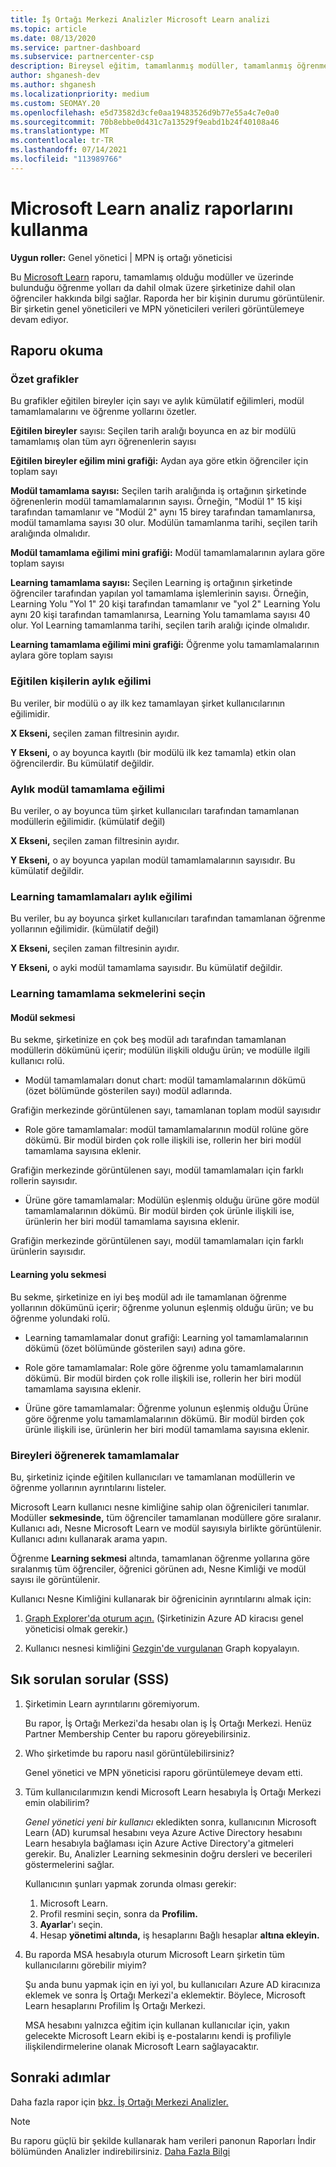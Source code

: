 ```yaml
---
title: İş Ortağı Merkezi Analizler Microsoft Learn analizi
ms.topic: article
ms.date: 08/13/2020
ms.service: partner-dashboard
ms.subservice: partnercenter-csp
description: Bireysel eğitim, tamamlanmış modüller, tamamlanmış öğrenme yolları ve daha fazlası ile ilgili veriden yararlanarak şirketinize gelenleri takip edin.
author: shganesh-dev
ms.author: shganesh
ms.localizationpriority: medium
ms.custom: SEOMAY.20
ms.openlocfilehash: e5d73582d3cfe0aa19483526d9b77e55a4c7e0a0
ms.sourcegitcommit: 70b8ebbe0d431c7a13529f9eabd1b24f40108a46
ms.translationtype: MT
ms.contentlocale: tr-TR
ms.lasthandoff: 07/14/2021
ms.locfileid: "113989766"
---
```

# <a name="use-microsoft-learn-analytics-reports"></a>Microsoft Learn analiz raporlarını kullanma

**Uygun roller:** Genel yönetici | MPN iş ortağı yöneticisi

Bu [Microsoft Learn](/learn/) raporu, tamamlamış olduğu modüller ve üzerinde bulunduğu öğrenme yolları da dahil olmak üzere şirketinize dahil olan öğrenciler hakkında bilgi sağlar. Raporda her bir kişinin durumu görüntülenir. Bir şirketin genel yöneticileri ve MPN yöneticileri verileri görüntülemeye devam ediyor.

## <a name="how-to-read-the-report"></a>Raporu okuma

### <a name="summary-charts"></a>Özet grafikler

Bu grafikler eğitilen bireyler için sayı ve aylık kümülatif eğilimleri, modül tamamlamalarını ve öğrenme yollarını özetler.

**Eğitilen bireyler** sayısı: Seçilen tarih aralığı boyunca en az bir modülü tamamlamış olan tüm ayrı öğrenenlerin sayısı 

**Eğitilen bireyler eğilim mini grafiği:** Aydan aya göre etkin öğrenciler için toplam sayı 

**Modül tamamlama sayısı:** Seçilen tarih aralığında iş ortağının şirketinde öğrenenlerin modül tamamlamalarının sayısı.
Örneğin, "Modül 1" 15 kişi tarafından tamamlanır ve "Modül 2" aynı 15 birey tarafından tamamlanırsa, modül tamamlama sayısı 30 olur. Modülün tamamlanma tarihi, seçilen tarih aralığında olmalıdır.

**Modül tamamlama eğilimi mini grafiği:** Modül tamamlamalarının aylara göre toplam sayısı 

**Learning tamamlama sayısı:** Seçilen Learning iş ortağının şirketinde öğrenciler tarafından yapılan yol tamamlama işlemlerinin sayısı.
Örneğin, Learning Yolu "Yol 1" 20 kişi tarafından tamamlanır ve "yol 2" Learning Yolu aynı 20 kişi tarafından tamamlanırsa, Learning Yolu tamamlama sayısı 40 olur. Yol Learning tamamlanma tarihi, seçilen tarih aralığı içinde olmalıdır.

**Learning tamamlama eğilimi mini grafiği:** Öğrenme yolu tamamlamalarının aylara göre toplam sayısı 

### <a name="trained-individuals-monthly-trend"></a>Eğitilen kişilerin aylık eğilimi

Bu veriler, bir modülü o ay ilk kez tamamlayan şirket kullanıcılarının eğilimidir. 

**X Ekseni,** seçilen zaman filtresinin ayıdır. 

**Y Ekseni,** o ay boyunca kayıtlı (bir modülü ilk kez tamamla) etkin olan öğrencilerdir. Bu kümülatif değildir.

### <a name="module-completions-monthly-trend"></a>Aylık modül tamamlama eğilimi

Bu veriler, o ay boyunca tüm şirket kullanıcıları tarafından tamamlanan modüllerin eğilimidir. (kümülatif değil) 

**X Ekseni,** seçilen zaman filtresinin ayıdır. 

**Y Ekseni,** o ay boyunca yapılan modül tamamlamalarının sayısıdır. Bu kümülatif değildir.

### <a name="learning-path-completions-monthly-trend"></a>Learning tamamlamaları aylık eğilimi

Bu veriler, bu ay boyunca şirket kullanıcıları tarafından tamamlanan öğrenme yollarının eğilimidir. (kümülatif değil) 

**X Ekseni,** seçilen zaman filtresinin ayıdır. 

**Y Ekseni,** o ayki modül tamamlama sayısıdır. Bu kümülatif değildir.

### <a name="learning-path-completion-tabs"></a>Learning tamamlama sekmelerini seçin

#### <a name="module-tab"></a>Modül sekmesi

Bu sekme, şirketinize en çok beş modül adı tarafından tamamlanan modüllerin dökümünü içerir; modülün ilişkili olduğu ürün; ve modülle ilgili kullanıcı rolü.  

- Modül tamamlamaları donut chart: modül tamamlamalarının dökümü (özet bölümünde gösterilen sayı) modül adlarında.

Grafiğin merkezinde görüntülenen sayı, tamamlanan toplam modül sayısıdır

- Role göre tamamlamalar: modül tamamlamalarının modül rolüne göre dökümü. Bir modül birden çok rolle ilişkili ise, rollerin her biri modül tamamlama sayısına eklenir.

Grafiğin merkezinde görüntülenen sayı, modül tamamlamaları için farklı rollerin sayısıdır. 

- Ürüne göre tamamlamalar: Modülün eşlenmiş olduğu ürüne göre modül tamamlamalarının dökümü. Bir modül birden çok ürünle ilişkili ise, ürünlerin her biri modül tamamlama sayısına eklenir.    

Grafiğin merkezinde görüntülenen sayı, modül tamamlamaları için farklı ürünlerin sayısıdır.  

#### <a name="learning-path-tab"></a>Learning yolu sekmesi

Bu sekme, şirketinize en iyi beş modül adı ile tamamlanan öğrenme yollarının dökümünü içerir; öğrenme yolunun eşlenmiş olduğu ürün; ve bu öğrenme yolundaki rolü.  

- Learning tamamlamalar donut grafiği: Learning yol tamamlamalarının dökümü (özet bölümünde gösterilen sayı) adına göre.

- Role göre tamamlamalar: Role göre öğrenme yolu tamamlamalarının dökümü. Bir modül birden çok rolle ilişkili ise, rollerin her biri modül tamamlama sayısına eklenir.

- Ürüne göre tamamlamalar: Öğrenme yolunun eşlenmiş olduğu Ürüne göre öğrenme yolu tamamlamalarının dökümü. Bir modül birden çok ürünle ilişkili ise, ürünlerin her biri modül tamamlama sayısına eklenir.

### <a name="completions-by-learning-individuals"></a>Bireyleri öğrenerek tamamlamalar

Bu, şirketiniz içinde eğitilen kullanıcıları ve tamamlanan modüllerin ve öğrenme yollarının ayrıntılarını listeler.

Microsoft Learn kullanıcı nesne kimliğine sahip olan öğrenicileri tanımlar. Modüller **sekmesinde,** tüm öğrenciler tamamlanan modüllere göre sıralanır. Kullanıcı adı, Nesne Microsoft Learn ve modül sayısıyla birlikte görüntülenir. Kullanıcı adını kullanarak arama yapın. 

Öğrenme **Learning sekmesi** altında, tamamlanan öğrenme yollarına göre sıralanmış tüm öğrenciler, öğrenici görünen adı, Nesne Kimliği ve modül sayısı ile görüntülenir.

Kullanıcı Nesne Kimliğini kullanarak bir öğrenicinin ayrıntılarını almak için: 

1. [Graph Explorer'da oturum açın.](https://developer.microsoft.com/graph/graph-explorer ) (Şirketinizin Azure AD kiracısı genel yöneticisi olmak gerekir.)

2. Kullanıcı nesnesi kimliğini [Gezgin'de vurgulanan](https://graph.microsoft.com/v1.0/users/a9633ad7-c8dc-4587-b119-0bc286b0711f) Graph kopyalayın. 

## <a name="frequently-asked-questions-faq"></a>Sık sorulan sorular (SSS)

1. Şirketimin Learn ayrıntılarını göremiyorum.

   Bu rapor, İş Ortağı Merkezi'da hesabı olan iş İş Ortağı Merkezi. Henüz Partner Membership Center bu raporu göreyebilirsiniz.

2. Who şirketimde bu raporu nasıl görüntülebilirsiniz? 

   Genel yönetici ve MPN yöneticisi raporu görüntülemeye devam etti.

3. Tüm kullanıcılarımızın kendi Microsoft Learn hesabıyla İş Ortağı Merkezi emin olabilirim?

   *Genel yönetici yeni bir kullanıcı* ekledikten sonra, [](/learn/) kullanıcının Microsoft Learn (AD) kurumsal hesabını veya Azure Active Directory hesabını Learn hesabıyla bağlaması için Azure Active Directory'a gitmeleri gerekir. Bu, Analizler Learning sekmesinin doğru dersleri ve becerileri göstermelerini sağlar.
   
   Kullanıcının şunları yapmak zorunda olması gerekir:
   
   1. Microsoft Learn. [](/learn/)
   2. Profil resmini seçin, sonra da **Profilim.**
   3. **Ayarlar**'ı seçin.
   4. Hesap **yönetimi altında,** iş hesaplarını Bağlı hesaplar **altına ekleyin.**

4. Bu raporda MSA hesabıyla oturum Microsoft Learn şirketin tüm kullanıcılarını görebilir miyim?

   Şu anda bunu yapmak için en iyi yol, bu kullanıcıları Azure AD kiracınıza eklemek ve sonra İş Ortağı Merkezi'a eklemektir. Böylece, Microsoft Learn hesaplarını Profilim İş Ortağı Merkezi.  

   MSA hesabını yalnızca eğitim için kullanan kullanıcılar için, yakın gelecekte Microsoft Learn ekibi iş e-postalarını kendi iş profiliyle ilişkilendirmelerine olanak Microsoft Learn sağlayacaktır. 

## <a name="next-steps"></a>Sonraki adımlar

Daha fazla rapor için [bkz. İş Ortağı Merkezi Analizler.](partner-center-insights.md)

>[!NOTE] 
> Bu raporu güçlü bir şekilde kullanarak ham verileri panonun Raporları İndir bölümünden Analizler indirebilirsiniz. [Daha Fazla Bilgi](pci-download-reports.md) 

